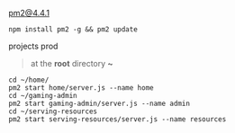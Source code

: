 pm2@4.4.1
```
npm install pm2 -g && pm2 update
```


projects prod
> at the **root** directory **~**
```
cd ~/home/
pm2 start home/server.js --name home
cd ~/gaming-admin
pm2 start gaming-admin/server.js --name admin
cd ~/serving-resources
pm2 start serving-resources/server.js --name resources
```